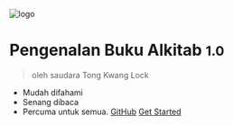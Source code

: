 <!-- _coverpage.md -->

![logo](_media/icon.svg)

# Pengenalan Buku Alkitab <small>1.0</small>

> oleh saudara Tong Kwang Lock

- Mudah difahami
- Senang dibaca
- Percuma untuk semua.
[GitHub](https://github.com/docsifyjs/docsify/)
[Get Started](#docsify)
